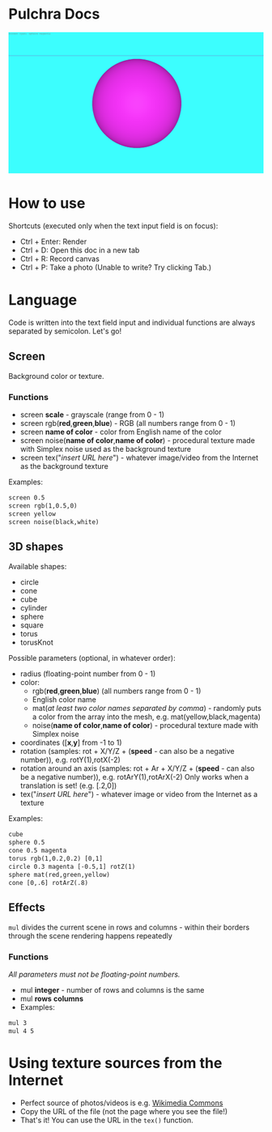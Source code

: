 # Pulchra Docs
![screenshot](screenshot.png)
# How to use
Shortcuts (executed only when the text input field is on focus):
- Ctrl + Enter: Render 
- Ctrl + D: Open this doc in a new tab
- Ctrl + R: Record canvas
- Ctrl + P: Take a photo
(Unable to write? Try clicking Tab.) 
# Language
Code is written into the text field input and individual functions are always separated by semicolon.
Let's go!
## Screen
Background color or texture.
### Functions

- screen **scale** - grayscale (range from 0 - 1)
- screen rgb(**red**,**green**,**blue**) - RGB (all numbers range from 0 - 1)
- screen **name of color** - color from English name of the color 
- screen noise(**name of color**,**name of color**) - procedural texture made with Simplex noise used as the background texture
- screen tex("*insert URL here*") - whatever image/video from the Internet as the background texture

Examples:
```
screen 0.5
screen rgb(1,0.5,0)
screen yellow
screen noise(black,white)
```
## 3D shapes
Available shapes:
- circle
- cone
- cube
- cylinder
- sphere
- square
- torus
- torusKnot

Possible parameters (optional, in whatever order):
- radius (floating-point number from 0 - 1)
- color: 
  - rgb(**red**,**green**,**blue**)  (all numbers range from 0 - 1)
  - English color name
  - mat(*at least two color names separated by comma*) - randomly puts a color from the array into the mesh, e.g. mat(yellow,black,magenta)
  - noise(**name of color**,**name of color**) - procedural texture made with Simplex noise
- coordinates ([**x**,**y**] from -1 to 1)
- rotation (samples: rot + X/Y/Z + (**speed** - can also be a negative number)), e.g. rotY(1),rotX(-2)
- rotation around an axis (samples: rot + Ar + X/Y/Z + (**speed** - can also be a negative number)), e.g. rotArY(1),rotArX(-2)
Only works when a translation is set! (e.g. [.2,0])
- tex("*insert URL here*") - whatever image or video from the Internet as a texture

Examples:
```
cube
sphere 0.5
cone 0.5 magenta
torus rgb(1,0.2,0.2) [0,1]
circle 0.3 magenta [-0.5,1] rotZ(1) 
sphere mat(red,green,yellow)
cone [0,.6] rotArZ(.8)
```
## Effects
`mul` divides the current scene in rows and columns - within their borders through the scene rendering happens repeatedly 
### Functions
*All parameters must not be floating-point numbers.*
- mul **integer** - number of rows and columns is the same
- mul **rows** **columns**
- Examples:
```
mul 3
mul 4 5
```
# Using texture sources from the Internet
- Perfect source of photos/videos is e.g. [Wikimedia Commons](https://commons.m.wikimedia.org/wiki/Main_Page)
- Copy the URL of the file (not the page where you see the file!)
- That's it! You can use the URL in the `tex()` function.
